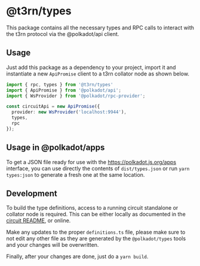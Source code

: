 # @t3rn/types

This package contains all the necessary types and RPC calls to interact with the t3rn protocol via the @polkadot/api client.

## Usage

Just add this package as a dependency to your project, import it and instantiate a new `ApiPromise` client to a t3rn 
collator node as shown below.

```typescript
import { rpc, types } from '@t3rn/types'
import { ApiPromise } from '@polkadot/api';
import { WsProvider } from '@polkadot/rpc-provider';

const circuitApi = new ApiPromise({
  provider: new WsProvider('localhost:9944'),
  types,
  rpc
});

```

## Usage in @polkadot/apps

To get a JSON file ready for use with the https://polkadot.js.org/apps interface, you can use directly the contents of
`dist/types.json` or run `yarn types:json` to generate a fresh one at the same location.

## Development

To build the type definitions, access to a running circuit standalone or collator node is required. This can be either locally 
as documented in the [circuit README](../../circuit/README.md), or online.

Make any updates to the proper `definitions.ts` file, please make sure to not edit any other file as they are generated
by the `@polkadot/types` tools and your changes will be overwritten.

Finally, after your changes are done, just do a `yarn build`.